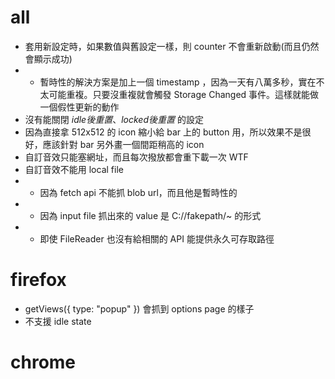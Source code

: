 # all
- 套用新設定時，如果數值與舊設定一樣，則 counter 不會重新啟動(而且仍然會顯示成功)
- - 暫時性的解決方案是加上一個 timestamp ，因為一天有八萬多秒，實在不太可能重複。只要沒重複就會觸發 Storage Changed 事件。這樣就能做一個假性更新的動作
- 沒有能關閉 *idle後重置*、*locked後重置* 的設定
- 因為直接拿 512x512 的 icon 縮小給 bar 上的 button 用，所以效果不是很好，應該針對 bar 另外畫一個間距稍高的 icon
- 自訂音效只能塞網址，而且每次撥放都會重下載一次 WTF
- 自訂音效不能用 local file
- - 因為 fetch api 不能抓 blob url，而且他是暫時性的
- - 因為 input file 抓出來的 value 是 C://fakepath/~ 的形式
- - 即使 FileReader 也沒有給相關的 API 能提供永久可存取路徑

# firefox
- getViews({ type: "popup" }) 會抓到 options page 的樣子
- 不支援 idle state

# chrome